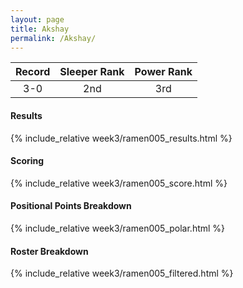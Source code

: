 ```yaml
---
layout: page
title: Akshay
permalink: /Akshay/
---
```


Record | Sleeper Rank | Power Rank               
:--: | :--: | :--:
3-0 | 2nd | 3rd   

#### Results
{% include_relative week3/ramen005_results.html %}

#### Scoring
{% include_relative week3/ramen005_score.html %}

#### Positional Points Breakdown
{% include_relative week3/ramen005_polar.html %}

#### Roster Breakdown
{% include_relative week3/ramen005_filtered.html %}
